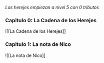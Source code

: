 
_Los herejes empiezan a nivel 5 con 0 tributos_
### Capitulo 0: La Cadena de los Herejes
![[La Cadena de los Herejes]]
### Capitulo 1: La nota de Nico
![[La nota de Nico]]